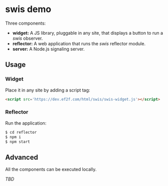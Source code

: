 # swis demo

Three components:

* **widget:** A JS library, pluggable in any site, that displays a button to run a *swis* observer.
* **reflector:** A web application that runs the *swis* reflector module.
* **server:** A Node.js signaling server.


## Usage

### Widget

Place it in any site by adding a script tag:

```html
<script src='https://dev.ef2f.com/html/swis/swis-widget.js'></script>
```


### Reflector

Run the application:

```bash
$ cd reflector
$ npm i
$ npm start
```


## Advanced

All the components can be executed locally.

*TBD*
